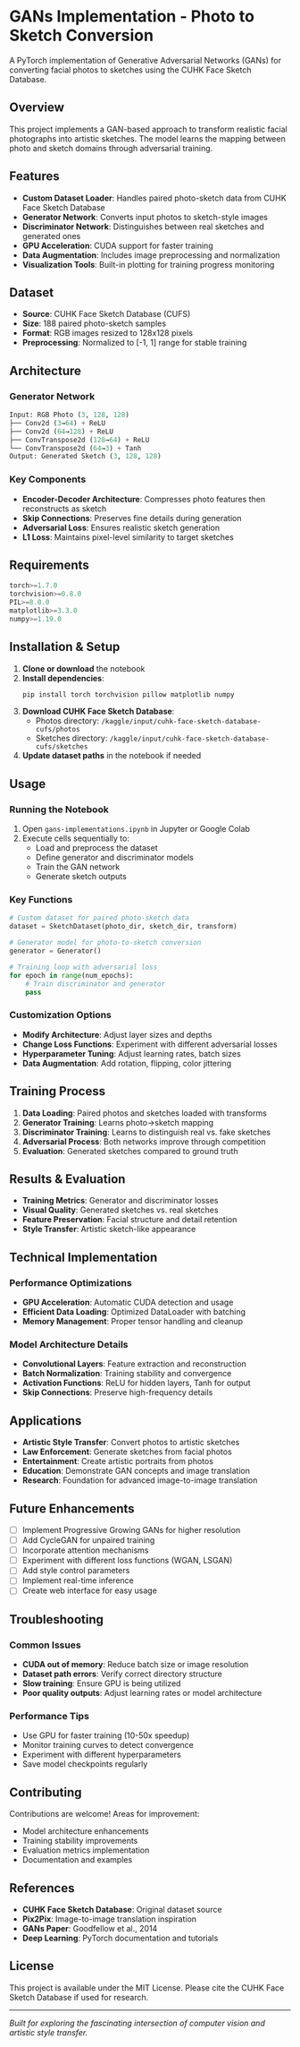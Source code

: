 # GANs Implementation - Photo to Sketch Conversion

A PyTorch implementation of Generative Adversarial Networks (GANs) for converting facial photos to sketches using the CUHK Face Sketch Database.

## Overview

This project implements a GAN-based approach to transform realistic facial photographs into artistic sketches. The model learns the mapping between photo and sketch domains through adversarial training.

## Features

- **Custom Dataset Loader**: Handles paired photo-sketch data from CUHK Face Sketch Database
- **Generator Network**: Converts input photos to sketch-style images
- **Discriminator Network**: Distinguishes between real sketches and generated ones
- **GPU Acceleration**: CUDA support for faster training
- **Data Augmentation**: Includes image preprocessing and normalization
- **Visualization Tools**: Built-in plotting for training progress monitoring

## Dataset

- **Source**: CUHK Face Sketch Database (CUFS)
- **Size**: 188 paired photo-sketch samples
- **Format**: RGB images resized to 128x128 pixels
- **Preprocessing**: Normalized to [-1, 1] range for stable training

## Architecture

### Generator Network
```python
Input: RGB Photo (3, 128, 128)
├── Conv2d (3→64) + ReLU
├── Conv2d (64→128) + ReLU  
├── ConvTranspose2d (128→64) + ReLU
└── ConvTranspose2d (64→3) + Tanh
Output: Generated Sketch (3, 128, 128)
```

### Key Components
- **Encoder-Decoder Architecture**: Compresses photo features then reconstructs as sketch
- **Skip Connections**: Preserves fine details during generation
- **Adversarial Loss**: Ensures realistic sketch generation
- **L1 Loss**: Maintains pixel-level similarity to target sketches

## Requirements

```python
torch>=1.7.0
torchvision>=0.8.0
PIL>=8.0.0
matplotlib>=3.3.0
numpy>=1.19.0
```

## Installation & Setup

1. **Clone or download** the notebook
2. **Install dependencies**:
   ```bash
   pip install torch torchvision pillow matplotlib numpy
   ```
3. **Download CUHK Face Sketch Database**:
   - Photos directory: `/kaggle/input/cuhk-face-sketch-database-cufs/photos`
   - Sketches directory: `/kaggle/input/cuhk-face-sketch-database-cufs/sketches`
4. **Update dataset paths** in the notebook if needed

## Usage

### Running the Notebook
1. Open `gans-implementations.ipynb` in Jupyter or Google Colab
2. Execute cells sequentially to:
   - Load and preprocess the dataset
   - Define generator and discriminator models
   - Train the GAN network
   - Generate sketch outputs

### Key Functions

```python
# Custom dataset for paired photo-sketch data
dataset = SketchDataset(photo_dir, sketch_dir, transform)

# Generator model for photo-to-sketch conversion
generator = Generator()

# Training loop with adversarial loss
for epoch in range(num_epochs):
    # Train discriminator and generator
    pass
```

### Customization Options

- **Modify Architecture**: Adjust layer sizes and depths
- **Change Loss Functions**: Experiment with different adversarial losses
- **Hyperparameter Tuning**: Adjust learning rates, batch sizes
- **Data Augmentation**: Add rotation, flipping, color jittering

## Training Process

1. **Data Loading**: Paired photos and sketches loaded with transforms
2. **Generator Training**: Learns photo→sketch mapping
3. **Discriminator Training**: Learns to distinguish real vs. fake sketches
4. **Adversarial Process**: Both networks improve through competition
5. **Evaluation**: Generated sketches compared to ground truth

## Results & Evaluation

- **Training Metrics**: Generator and discriminator losses
- **Visual Quality**: Generated sketches vs. real sketches
- **Feature Preservation**: Facial structure and detail retention
- **Style Transfer**: Artistic sketch-like appearance

## Technical Implementation

### Performance Optimizations
- **GPU Acceleration**: Automatic CUDA detection and usage
- **Efficient Data Loading**: Optimized DataLoader with batching
- **Memory Management**: Proper tensor handling and cleanup

### Model Architecture Details
- **Convolutional Layers**: Feature extraction and reconstruction
- **Batch Normalization**: Training stability and convergence
- **Activation Functions**: ReLU for hidden layers, Tanh for output
- **Skip Connections**: Preserve high-frequency details

## Applications

- **Artistic Style Transfer**: Convert photos to artistic sketches
- **Law Enforcement**: Generate sketches from facial photos
- **Entertainment**: Create artistic portraits from photos
- **Education**: Demonstrate GAN concepts and image translation
- **Research**: Foundation for advanced image-to-image translation

## Future Enhancements

- [ ] Implement Progressive Growing GANs for higher resolution
- [ ] Add CycleGAN for unpaired training
- [ ] Incorporate attention mechanisms
- [ ] Experiment with different loss functions (WGAN, LSGAN)
- [ ] Add style control parameters
- [ ] Implement real-time inference
- [ ] Create web interface for easy usage

## Troubleshooting

### Common Issues
- **CUDA out of memory**: Reduce batch size or image resolution
- **Dataset path errors**: Verify correct directory structure
- **Slow training**: Ensure GPU is being utilized
- **Poor quality outputs**: Adjust learning rates or model architecture

### Performance Tips
- Use GPU for faster training (10-50x speedup)
- Monitor training curves to detect convergence
- Experiment with different hyperparameters
- Save model checkpoints regularly

## Contributing

Contributions are welcome! Areas for improvement:
- Model architecture enhancements
- Training stability improvements
- Evaluation metrics implementation
- Documentation and examples

## References

- **CUHK Face Sketch Database**: Original dataset source
- **Pix2Pix**: Image-to-image translation inspiration
- **GANs Paper**: Goodfellow et al., 2014
- **Deep Learning**: PyTorch documentation and tutorials

## License

This project is available under the MIT License. Please cite the CUHK Face Sketch Database if used for research.

---

*Built for exploring the fascinating intersection of computer vision and artistic style transfer.* 
